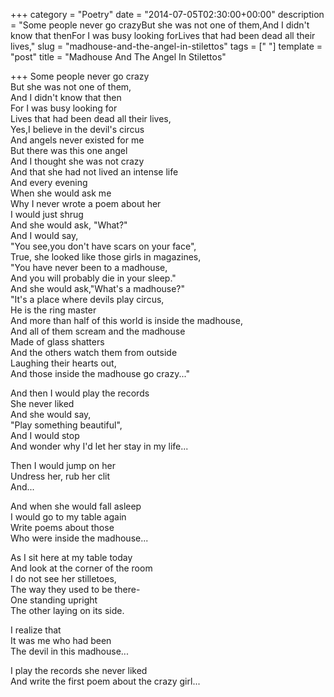+++
category = "Poetry"
date = "2014-07-05T02:30:00+00:00"
description = "Some people never go crazyBut she was not one of them,And I didn't know that thenFor I was busy looking forLives that had been dead all their lives,"
slug = "madhouse-and-the-angel-in-stilettos"
tags = ["  "]
template = "post"
title = "Madhouse And The Angel In Stilettos"

+++
Some people never go crazy  
But she was not one of them,  
And I didn't know that then  
For I was busy looking for  
Lives that had been dead all their lives,  
Yes,I believe in the devil's circus  
And angels never existed for me  
But there was this one angel  
And I thought she was not crazy  
And that she had not lived an intense life  
And every evening  
When she would ask me  
Why I never wrote a poem about her  
I would just shrug  
And she would ask, "What?"  
And I would say,  
"You see,you don't have scars on your face",  
True, she looked like those girls in magazines,  
"You have never been to a madhouse,  
And you will probably die in your sleep."  
And she would ask,"What's a madhouse?"  
"It's a place where devils play circus,  
He is the ring master   
And more than half of this world is inside the madhouse,  
And all of them scream and the madhouse  
Made of glass shatters  
And the others watch them from outside  
Laughing their hearts out,  
And those inside the madhouse go crazy..."

And then I would play the records  
She never liked  
And she would say,  
"Play something beautiful",  
And I would stop  
And wonder why I'd let her stay in my life...

Then I would jump on her  
Undress her, rub her clit  
And...

And when she would fall asleep   
I would go to my table again  
Write poems about those  
Who were inside the madhouse...

As I sit here at my table today  
And look at the corner of the room  
I do not see her stilletoes,  
The way they used to be there-  
One standing upright  
The other laying on its side.

I realize that   
It was me who had been   
The devil in this madhouse...

I play the records she never liked  
And write the first poem about the crazy girl...